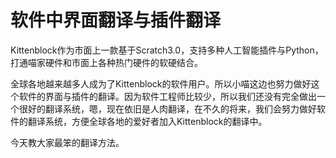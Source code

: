# 软件中界面翻译与插件翻译

Kittenblock作为市面上一款基于Scratch3.0，支持多种人工智能插件与Python，打通喵家硬件和市面上各种热门硬件的软硬结合。

全球各地越来越多人成为了Kittenblock的软件用户。所以小喵这边也努力做好这个软件的界面与插件的翻译。因为软件工程师比较少，所以我们还没有完全做出一个很好的翻译系统，嗯，现在依旧是人肉翻译，在不久的将来，我们会努力做好软件的翻译系统，方便全球各地的爱好者加入Kittenblock的翻译中。

今天教大家最笨的翻译方法。


